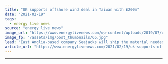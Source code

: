 ```yaml
---
title: "UK supports offshore wind deal in Taiwan with £200m"
date: "2021-02-19"
tags: 
  - energy live news
source: "energy live news"
image_url: "https://www.energylivenews.com/wp-content/uploads/2019/07/offshore-wind-turbines.jpg"
image_fp: "/assets/img/post_thumbnails/65.jpg"
lead: "East Anglia-based company Seajacks will ship the material needed to install the turbines and Trelleborg will provide protection systems for the cables which connect the turbines to the mainland"
article_url: "https://www.energylivenews.com/2021/02/19/uk-supports-offshore-wind-deal-in-taiwan-with-200m/"
---
```


---
